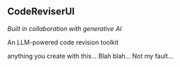 ## CodeReviserUI

*Built in collaboration with generative AI*

An LLM-powered code revision toolkit




anything you create with this... Blah blah... Not my fault...
